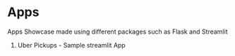 # Apps
Apps Showcase made using different packages such as Flask and Streamlit
1. Uber Pickups - Sample streamlit App
